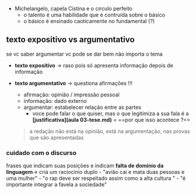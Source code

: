 
- Michelangelo, capela Cistina e o circulo perfeito 
	- o talento é uma habilidade que é contruída sobre o básico 
	- o básico é ensinado caoticamente no fundamental (?)

## texto expositivo vs argumentativo 
 se vc saber argumentar vc pode se dar bem não importa o tema 
-	**texto expositivo** -> raso pois só apresenta informação depois de informação 
- **texto argumentativo** -> questiona afirmações !!!
	- afirmação: opinião / impressão pessoal 
	- informação: dado externo 
	- argumentar: estabelecer relação entre as partes
		- voce pode falar o que quiser, mas o que legitimiza a sua fala é a **[justificativa](aula 03-tese.md)** = ==por que isso acontece ?==
	
	> a redação não está na opinião, está na argumentação, nas provas que são apresentadas
			
### cuidado com o discurso 
frases que indicam suas posições e indicam **falta de dominio da linguagem**-> cria um raciocinio duplo 
	- "avião cai e mata duas pessoas e uma mulher"
	- "o rap deve ser respeitado assim como a alta cultura "
	- "é importante integrar a favela a sociedade"
